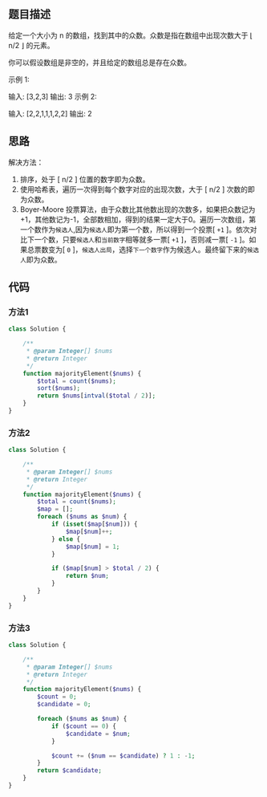 ## 题目描述

给定一个大小为 n 的数组，找到其中的众数。众数是指在数组中出现次数大于 ⌊ n/2 ⌋ 的元素。

你可以假设数组是非空的，并且给定的数组总是存在众数。

示例 1:

输入: [3,2,3]
输出: 3
示例 2:

输入: [2,2,1,1,1,2,2]
输出: 2

## 思路

解决方法：

1. 排序，处于 [ n/2 ] 位置的数字即为众数。
2. 使用哈希表，遍历一次得到每个数字对应的出现次数，大于 [ n/2 ] 次数的即为众数。
3. Boyer-Moore 投票算法，由于众数比其他数出现的次数多，如果把众数记为+1，其他数记为-1，全部数相加，得到的结果一定大于0。遍历一次数组，第一个数作为``候选人``,因为``候选人``即为第一个数，所以得到一个投票[ ``+1`` ]。依次对比下一个数，只要``候选人``和``当前数字``相等就多一票[ ``+1`` ]，否则减一票[ ``-1`` ]。如果总票数变为[ ``0`` ]，``候选人出局``，选择``下一个数字``作为候选人。最终留下来的``候选人``即为众数。

## 代码

### 方法1

```php
class Solution {

    /**
     * @param Integer[] $nums
     * @return Integer
     */
    function majorityElement($nums) {
        $total = count($nums);
        sort($nums);
        return $nums[intval($total / 2)];
    }
}
```

### 方法2

```php
class Solution {

    /**
     * @param Integer[] $nums
     * @return Integer
     */
    function majorityElement($nums) {
        $total = count($nums);
        $map = [];
        foreach ($nums as $num) {
            if (isset($map[$num])) {
                $map[$num]++;
            } else {
                $map[$num] = 1;
            }

            if ($map[$num] > $total / 2) {
                return $num;
            }
        }
    }
}
```

### 方法3

```php
class Solution {

    /**
     * @param Integer[] $nums
     * @return Integer
     */
    function majorityElement($nums) {
        $count = 0;
        $candidate = 0;

        foreach ($nums as $num) {
            if ($count == 0) {
                $candidate = $num;
            }

            $count += ($num == $candidate) ? 1 : -1;
        }
        return $candidate;
    }
}
```
